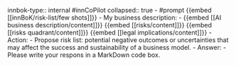innbok-type:: internal
#innCoPilot
collapsed:: true
	- #prompt {{embed [[innBoK/risk-list/few shots]]}}
		- My business description:
		- {{embed [[AI business description/content]]}} {{embed [[risks/content]]}} {{embed [[risks quadrant/content]]}} {{embed [[legal implications/content]]}}
		- Action:
		- Propose risk list: potential negative outcomes or uncertainties that may affect the success and sustainability of a business model.
		- Answer:
		- Please write your respons in a MarkDown code box.




